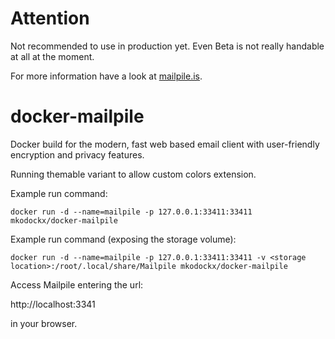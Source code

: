 # Attention
Not recommended to use in production yet. Even Beta is not really handable at all at the moment.

For more information have a look at [mailpile.is](http://mailpile.is).


# docker-mailpile

Docker build for the modern, fast web based email client with user-friendly encryption and privacy features.

Running themable variant to allow custom colors extension.

Example run command: 

    docker run -d --name=mailpile -p 127.0.0.1:33411:33411 mkodockx/docker-mailpile

Example run command (exposing the storage volume):

    docker run -d --name=mailpile -p 127.0.0.1:33411:33411 -v <storage location>:/root/.local/share/Mailpile mkodockx/docker-mailpile

Access Mailpile entering the url:

http://localhost:3341

in your browser.

